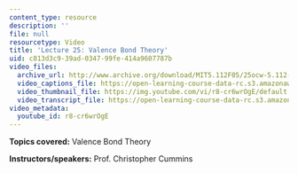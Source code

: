 ```yaml
---
content_type: resource
description: ''
file: null
resourcetype: Video
title: 'Lecture 25: Valence Bond Theory'
uid: c813d3c9-39ad-0347-99fe-414a9607787b
video_files:
  archive_url: http://www.archive.org/download/MIT5.112F05/25ocw-5.112-14nov2005-220k.mp4
  video_captions_file: https://open-learning-course-data-rc.s3.amazonaws.com/5-112-principles-of-chemical-science-fall-2005/7fa60875a1bf545492c2770d5d1d7d20_r8-cr6wrOgE.vtt
  video_thumbnail_file: https://img.youtube.com/vi/r8-cr6wrOgE/default.jpg
  video_transcript_file: https://open-learning-course-data-rc.s3.amazonaws.com/5-112-principles-of-chemical-science-fall-2005/10d8227da036ef54d83ad019fbd6fee2_r8-cr6wrOgE.pdf
video_metadata:
  youtube_id: r8-cr6wrOgE
---
```


**Topics covered:** Valence Bond Theory

**Instructors/speakers:** Prof. Christopher Cummins